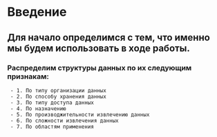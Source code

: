 # Введение

Для начало определимся с тем, что именно мы будем использовать в ходе работы.
---

  ### Распределим структуры данных по их следующим признакам:
  
     - 1. По типу организации данных
     - 2. По способу хранения данных
     - 3. По типу доступа данных
     - 4. По назначению
     - 5. По производжительности извлечению данных
     - 6. По сложности извлечения данных
     - 7. По областям применения

###

